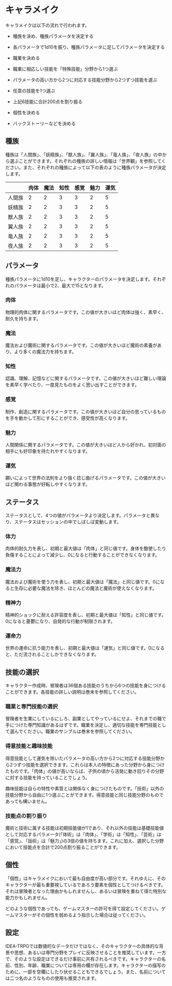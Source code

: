 
  

  
# キャラメイク
  

  
キャラメイクは以下の流れで行われます。
  

  
- 種族を決め、種族パラメータを決定する
  
- 各パラメータで1d10を振り、種族パラメータに足してパラメータを決定する
  
- 職業を決める
  
- 職業に相応しい技能を「特殊技能」分野から1つ選ぶ
  
- パラメータの高い方から2つに対応する技能分野から2つずつ技能を選ぶ
  
- 任意の技能を1つ選ぶ
  
- 上記6技能に合計200点を割り振る
  
- 個性を決める
  
- バックストーリーなどを決める
  

  
## 種族
  

  
種族は「人間族」、「妖精族」、「獣人族」、「翼人族」、「竜人族」、「夜人族」の中から選ぶことができます。それぞれの種族の詳しい情報は「世界観」を参照してください。また、それぞれの種族によって以下の表のように種族パラメータが決定します。
  

  

  
| 　 | 肉体 | 魔法 | 知性 | 感覚 | 魅力 | 運気 |
| --- | --- | --- | --- | --- | --- | --- |
| 人間族 | 2 | 2 | 3 | 3 | 2 | 5 |
| 妖精族 | 2 | 2 | 3 | 3 | 2 | 5 |
| 獣人族 | 2 | 2 | 3 | 3 | 2 | 5 |
| 翼人族 | 2 | 2 | 3 | 3 | 2 | 5 |
| 竜人族 | 2 | 2 | 3 | 3 | 2 | 5 |
| 夜人族 | 2 | 2 | 3 | 3 | 2 | 5 |
  

  
## パラメータ
  

  
種族パラメータに1d10を足し、キャラクターのパラメータを決定します。それぞれのパラメータは最小で2、最大で15となります。
  

  
### 肉体
  

  
物理的肉体に関するパラメータです。この値が大きいほど肉体は強く、素早く、耐久を持ちます。
  

  
### 魔法
  

  
魔法および魔術に関するパラメータです。この値が大きいほど魔術の素養があり、より多くの魔法力を持ちます。
  

  
### 知性
  

  
認識、理解、記憶などに関するパラメータです。この値が大きいほど難しい理論を素早く学べたり、一度見たものをよく思い出すことができます。
  

  
### 感覚
  

  
制作、創造に関するパラメータです。この値が大きいほど自分の思っているものを手を動かして形にすることができ、感受性が高くなります。
  

  
### 魅力
  

  
人間関係に関するパラメータです。この値が大きいほど人から好かれ、初対面の相手にも好印象を持たれやすくなります。
  

  
### 運気
  

  
願いによって世界の法則をより強く捻じ曲げるパラメータです。この値が大きいほど関わる事態が好転しやすくなります。
  

  
## ステータス
  

  
ステータスとして、4つの値がパラメータより決定します。パラメータと異なり、ステータスはセッションの中でしばしば変動します。
  

  
### 体力
  

  
肉体的耐久力を表し、初期と最大値は「肉体」と同じ値です。身体を酷使したり負傷することによって減少し、0になると行動することができなくなります。
  

  
### 魔法力
  

  
魔法および魔術を使う力を表し、初期と最大値は「魔法」と同じ値です。0になると生存に必要な魔法を除き、ほとんどの魔法と魔術が使えなくなります。
  

  
### 精神力
  

  
精神的ショックに耐える許容度を表し、初期と最大値は「知性」と同じ値です。0になると憂鬱になり、自発的な行動が制限されます。
  

  
### 運命力
  

  
世界の運命に抗う能力を表し、初期と最大値は「運気」と同じ値です。0になると、ただ流されることしかできなくなります。
  

  
## 技能の選択
  

  
キャラクター作成時、冒険者は36個ある技能のうちから6つの技能を身につけることができます。各技能の詳しい説明は巻末を参照してください。
  

  
### 職業と専門技能の選択
  

  
冒険者を生業にしているにしろ、副業としてやっているにせよ、それまでの職で手につけた専門知識があるはずです。職業を決定し、適切な技能を専門技能として選んでください。職業のサンプルは巻末を参照してください。
  

  
### 得意技能と趣味技能
  

  
得意技能として運気を除いたパラメータの高い方から2つに対応する技能分野から2つずつ技能を選択できます。これらは本人の特徴にあった分野から身につけたものです。「肉体」の値が高いならば、子供の頃から活発に動き回りその分野に対する技能を持っていることでしょう。
  

  
趣味技能は自らの特性や素質とは関係なく身につけたものです。「技術」以外の技能分野から自由に1つ選ぶことができます。得意技能と同じ技能分野のものであっても構いません。
  

  
### 技能点の割り振り
  

  
魔術と技術に属する技能は初期技能値が1であり、それ以外の技能は基礎技能値として対応するパラメータ(「体術」は「肉体」、「学術」は「知性」、「芸術」は「感覚」、「話術」は「魅力」)の3倍の値を持ちます。これに加え、選択した分野において技能点を合計で200点割り振ることができます。
  

  
## 個性
  

  
「個性」はキャラメイクにおいて最も自由度が高い部分です。それゆえに、そのキャラクターが最も重要視しているであろう要素を個性としてつけるべきです。それは冒険者となった理由かもしれませんし、あるいは冒険を重ねて得た特別な能力かもしれません。
  

  
どのような個性であっても、ゲームマスターの許可を得て設定してください。ゲームマスターがその個性を弱めるよう指示した場合は従ってください。
  

  
## 設定
  

  
IDEA-TRPGでは数値的なデータだけではなく、そのキャラクターの具体的な背景や思想、あるいは専門分野をプレイに反映させることを推奨しています。一方で、そのような設定はできるだけ事前に共有されるべきです。キャラクターの名前、性別、年齢、職業については専用の欄が存在します。キャラクターの描写のために、一部を空欄にしたり伏せることもできるでしょう。また、名前については二つ名のようなものの使用も推奨されます。
  

  
